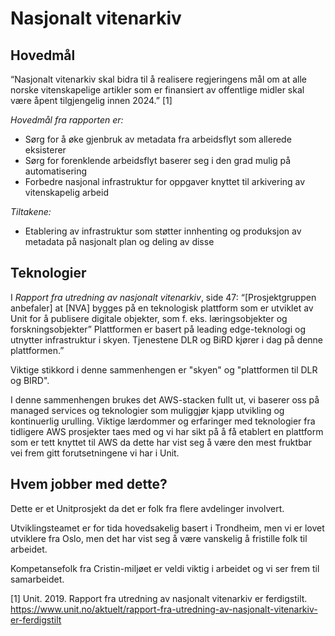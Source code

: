 # Nasjonalt vitenarkiv
## Hovedmål

“Nasjonalt vitenarkiv skal bidra til å realisere regjeringens mål om at alle norske vitenskapelige artikler som er finansiert av offentlige midler skal være åpent tilgjengelig innen 2024.” [1]

*Hovedmål fra rapporten er:*

  - Sørg for å øke gjenbruk av metadata fra arbeidsflyt som allerede eksisterer
  - Sørg for forenklende arbeidsflyt baserer seg i den grad mulig på automatisering
  - Forbedre nasjonal infrastruktur for oppgaver knyttet til arkivering av vitenskapelig arbeid
  
*Tiltakene:*

  - Etablering av infrastruktur som støtter innhenting og produksjon av metadata på nasjonalt plan og deling av disse
  
## Teknologier

I *Rapport fra utredning av nasjonalt vitenarkiv*, side 47: “[Prosjektgruppen anbefaler] at [NVA] bygges på en teknologisk plattform som er utviklet av Unit for å publisere digitale objekter, som f. eks. læringsobjekter og forskningsobjekter” Plattformen er basert på leading edge-teknologi og utnytter infrastruktur i skyen. Tjenestene DLR og BiRD kjører i dag på denne plattformen.”

Viktige stikkord i denne sammenhengen er "skyen" og "plattformen til DLR og BIRD".

I denne sammenhengen brukes det AWS-stacken fullt ut, vi baserer oss på managed services og teknologier som muliggjør kjapp utvikling og kontinuerlig urulling. Viktige lærdommer og erfaringer med teknologier fra tidligere AWS prosjekter taes med og vi har sikt på å få etablert en plattform som er tett knyttet til AWS da dette har vist seg å være den mest fruktbar vei frem gitt forutsetningene vi har i Unit.

## Hvem jobber med dette?

Dette er et Unitprosjekt da det er folk fra flere avdelinger involvert.

Utviklingsteamet er for tida hovedsakelig basert i Trondheim, men vi er lovet utviklere fra Oslo, men det har vist seg å være vanskelig å fristille folk til arbeidet.

Kompetansefolk fra Cristin-miljøet er veldi viktig i arbeidet og vi ser frem til samarbeidet.

[1] Unit. 2019.  Rapport fra utredning av nasjonalt vitenarkiv er ferdigstilt. https://www.unit.no/aktuelt/rapport-fra-utredning-av-nasjonalt-vitenarkiv-er-ferdigstilt